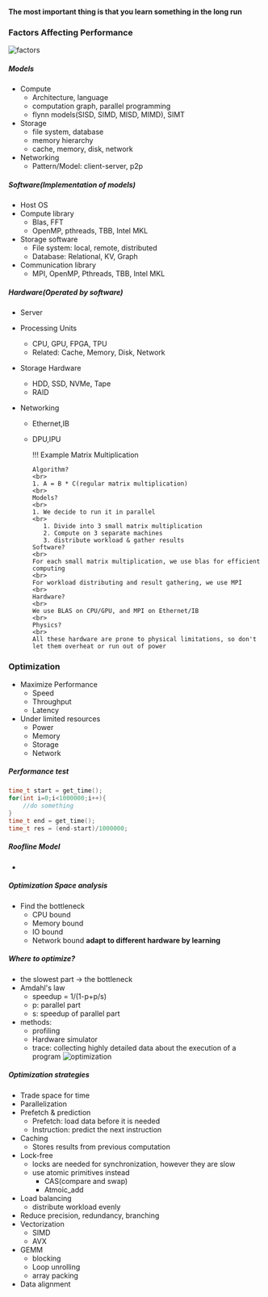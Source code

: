 **The most important thing is that you learn something in the long run**

### Factors Affecting Performance

![factors](https://i.imgur.com/EJeJNeS.png)

##### Models

- Compute
  - Architecture, language
  - computation graph, parallel programming
  - flynn models(SISD, SIMD, MISD, MIMD), SIMT
- Storage
  - file system, database
  - memory hierarchy
  - cache, memory, disk, network
- Networking
  - Pattern/Model: client-server, p2p

##### Software(Implementation of models)

- Host OS
- Compute library
  - Blas, FFT
  - OpenMP, pthreads, TBB, Intel MKL
- Storage software
  - File system: local, remote, distributed
  - Database: Relational, KV, Graph
- Communication library
  - MPI, OpenMP, Pthreads, TBB, Intel MKL

##### Hardware(Operated by software)

- Server
- Processing Units
  - CPU, GPU, FPGA, TPU
  - Related: Cache, Memory, Disk, Network
- Storage Hardware
  - HDD, SSD, NVMe, Tape
  - RAID
- Networking

  - Ethernet,IB
  - DPU,IPU

    !!! Example Matrix Multiplication

        Algorithm?
        <br>
        1. A = B * C(regular matrix multiplication)
        <br>
        Models?
        <br>
        1. We decide to run it in parallel
        <br>
           1. Divide into 3 small matrix multiplication
           2. Compute on 3 separate machines
           3. distribute workload & gather results
        Software?
        <br>
        For each small matrix multiplication, we use blas for efficient computing
        <br>
        For workload distributing and result gathering, we use MPI
        <br>
        Hardware?
        <br>
        We use BLAS on CPU/GPU, and MPI on Ethernet/IB
        <br>
        Physics?
        <br>
        All these hardware are prone to physical limitations, so don't let them overheat or run out of power

### Optimization

- Maximize Performance
  - Speed
  - Throughput
  - Latency
- Under limited resources
  - Power
  - Memory
  - Storage
  - Network

##### Performance test

```c++
time_t start = get_time();
for(int i=0;i<1000000;i++){
    //do something
}
time_t end = get_time();
time_t res = (end-start)/1000000;

```

##### Roofline Model

-

##### Optimization Space analysis

- Find the bottleneck
  - CPU bound
  - Memory bound
  - IO bound
  - Network bound
    **adapt to different hardware by learning**

##### Where to optimize?

- the slowest part -> the bottleneck
- Amdahl's law
  - speedup = 1/(1-p+p/s)
  - p: parallel part
  - s: speedup of parallel part
- methods:
  - profiling
  - Hardware simulator
  - trace: collecting highly detailed data about the execution of a program
    ![optimization](https://i.imgur.com/quIBjIQ.png)

##### Optimization strategies

- Trade space for time
- Parallelization
- Prefetch & prediction
  - Prefetch: load data before it is needed
  - Instruction: predict the next instruction
- Caching
  - Stores results from previous computation
- Lock-free
  - locks are needed for synchronization, however they are slow
  - use atomic primitives instead
    - CAS(compare and swap)
    - Atmoic_add
- Load balancing
  - distribute workload evenly
- Reduce precision, redundancy, branching
- Vectorization
  - SIMD
  - AVX
- GEMM
  - blocking
  - Loop unrolling
  - array packing
- Data alignment
